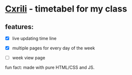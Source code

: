 # [Cxrili](https://d-t-666.github.io/cxrili) - timetabel for my class

## features:
- [x] live updating time line
- [x] multiple pages for every day of the week
- [ ] week view page


fun fact: made with pure HTML/CSS and JS.
